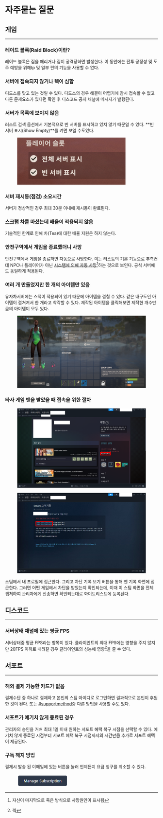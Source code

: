 # 자주묻는 질문

## 게임 <a href="#game" id="game"></a>

***

### 레이드 블록(Raid Block)이란?

레이드 블록은 집을 때리거나 집이 공격당하면 발생한다. 이 동안에는 전투 공정성 및 도주 예방을 위해tp 및 일부 편의 기능을 사용할 수 없다.

### 서버에 접속되지 않거나 렉이 심함 <a href="#server-connection" id="server-connection"></a>

디도스를 맞고 있는 것일 수 있다. 디도스의 경우 해결이 어렵기에 잠시 접속할 수 없고 다른 문제요소가 있다면 확인 후 디스코드 공지 채널에 메시지가 발행된다.

### 서버가 목록에 보이지 않음 <a href="#no-servers-listed" id="no-servers-listed"></a>

러스트 검색 옵션에서 기본적으로 빈 서버를 표시하고 있지 않기 때문일 수 있다. **빈 서버 표시(Show Empty)**를 켜면 보일 수도있다.

<div align="left">

<figure><img src=".gitbook/assets/m71QnQm.png" alt=""><figcaption></figcaption></figure>

</div>

### 서버 재시동(점검) 소요시간 <a href="#restart-time-required" id="restart-time-required"></a>

서버가 정상적인 경우 최대 30분 이내에 재시동이 완료된다.

### 스크랩 차를 마셨는데 배율이 적용되지 않음 <a href="#scrap-tea" id="scrap-tea"></a>

기술적인 한계로 인해 차(Tea)에 대한 배율 지원은 하지 않는다.

### 안전구역에서 게임을 종료했더니 사망 <a href="#safe-zone-death" id="safe-zone-death"></a>

안전구역에서 게임을 종료하면 자동으로 사망한다. 이는 러스트의 기본 기능으로 추측컨데 NPC나 플레이어가 아닌 [시스템에 의해 자동 사망](#user-content-fn-1)[^1]하는 것으로 보인다. 공식 서버에도 동일하게 적용된다.

### 여러 개 만들었지만 한 개의 아이템만 있음 <a href="#stack" id="stack"></a>

유자차서버에는 스택이 적용되어 있기 때문에 아이템을 겹칠 수 있다. 같은 내구도인 아이템이 겹쳐져서 한 개라고 착각할 수 있다. 제작된 아이템을 클릭해보면 제작한 개수만큼의 아이템이 모두 있다.

<figure><img src=".gitbook/assets/image (20).png" alt=""><figcaption></figcaption></figure>

### 타사 게임 밴을 받았을 때 접속을 위한 절차 <a href="#game-ban-connection" id="game-ban-connection"></a>

<div align="left" data-full-width="false">

<figure><img src=".gitbook/assets/안내 (1).png" alt=""><figcaption></figcaption></figure>

 

<figure><img src=".gitbook/assets/안내2.png" alt=""><figcaption></figcaption></figure>

</div>

스팀에서 내 프로필에 접근한다. 그리고 차단 기록 보기 버튼을 통해 밴 기록 화면에 접근한다. 그러면 어떤 게임에서 차단을 받았는지 확인되는데, 이때 이 스팀 화면을 전체 캡처하여 관리자에게 전송하면 확인되는대로 화이트리스트에 등록된다.

## 디스코드 <a href="#discord" id="discord"></a>

***

### 서버상태 채널에 있는 평균 FPS <a href="#average-fps" id="average-fps"></a>

서버상태중 평균 FPS라는 항목이 있다. 클라이언트의 최대 FPS에는 영향을 주지 않지만 20FPS 이하로 내려갈 경우 클라이언트의 성능에 영향[^2]을 줄 수 있다.

## 서포트 <a href="#support" id="support"></a>

***

### 해외 결제 가능한 카드가 없음 <a href="#no-card" id="no-card"></a>

결제수단 중 하나로 결제하고 본인의 스팀 아이디로 로그인하면 결과적으로 본인이 후원한 것이 된다. 또는 [#supportmethod](become-a-supporter.md#supportmethod "mention")중 다른 방법을 사용할 수도 있다.

### 서포트가 예기치 않게 종료된 경우 <a href="#support-ends-unexpectedly" id="support-ends-unexpectedly"></a>

관리자의 승인을 거쳐 최대 1일 이내 원하는 서포트 혜택 복구 시점을 선택할 수 있다. 예기치 않게 종료된 시점부터 서포트 혜택 복구 시점까지의 시간만큼 추가로 서포트 혜택이 제공된다.

### 구독 해지 방법 <a href="#how-to-unsubscribe" id="how-to-unsubscribe"></a>

결제시 발송 된 이메일에 있는 버튼을 눌러 언제든지 요금 청구를 취소할 수 있다.

<div align="left">

<figure><img src=".gitbook/assets/UEX0ZPi.png" alt=""><figcaption></figcaption></figure>

</div>

[^1]: 자신이 마지막으로 죽은 방식으로 사망원인이 표시됨

[^2]: 렉
